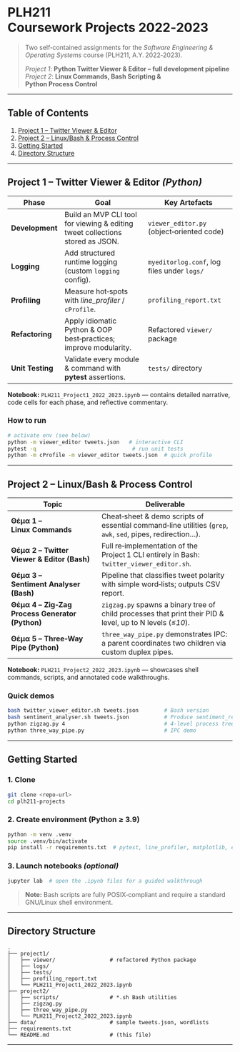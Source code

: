 # PLH211 Coursework Projects 2022‑2023

> Two self‑contained assignments for the *Software Engineering & Operating Systems* course (PLH211, A.Y. 2022‑2023).
>
> *Project 1*: **Python Twitter Viewer & Editor – full development pipeline**
> *Project 2*: **Linux Commands, Bash Scripting & Python Process Control**

---

## Table of Contents

1. [Project 1 – Twitter Viewer & Editor](#project-1)
2. [Project 2 – Linux/Bash & Process Control](#project-2)
3. [Getting Started](#getting-started)
4. [Directory Structure](#directory-structure)

---

## <a id="project-1"></a>Project 1 – Twitter Viewer & Editor *(Python)*

| Phase            | Goal                                                                          | Key Artefacts                               |
| ---------------- | ----------------------------------------------------------------------------- | ------------------------------------------- |
| **Development**  | Build an MVP CLI tool for viewing & editing tweet collections stored as JSON. | `viewer_editor.py` (object‑oriented code)   |
| **Logging**      | Add structured runtime logging (custom `logging` config).                     | `myeditorlog.conf`, log files under `logs/` |
| **Profiling**    | Measure hot‑spots with *line\_profiler* / `cProfile`.                         | `profiling_report.txt`                      |
| **Refactoring**  | Apply idiomatic Python & OOP best‑practices; improve modularity.              | Refactored `viewer/` package                |
| **Unit Testing** | Validate every module & command with **pytest** assertions.                   | `tests/` directory                          |

**Notebook:** `PLH211_Project1_2022_2023.ipynb` — contains detailed narrative, code cells for each phase, and reflective commentary.

### How to run

```bash
# activate env (see below)
python -m viewer_editor tweets.json   # interactive CLI
pytest -q                              # run unit tests
python -m cProfile -m viewer_editor tweets.json  # quick profile
```

---

## <a id="project-2"></a>Project 2 – Linux/Bash & Process Control

| Topic                                           | Deliverable                                                                                                 |
| ----------------------------------------------- | ----------------------------------------------------------------------------------------------------------- |
| **Θέμα 1 – Linux Commands**                     | Cheat‑sheet & demo scripts of essential command‑line utilities (`grep`, `awk`, `sed`, pipes, redirection…). |
| **Θέμα 2 – Twitter Viewer & Editor (Bash)**     | Full re‑implementation of the Project 1 CLI entirely in Bash: `twitter_viewer_editor.sh`.                   |
| **Θέμα 3 – Sentiment Analyser (Bash)**          | Pipeline that classifies tweet polarity with simple word‑lists; outputs CSV report.                         |
| **Θέμα 4 – Zig‑Zag Process Generator (Python)** | `zigzag.py` spawns a binary tree of child processes that print their PID & level, up to N levels (*≤10*).   |
| **Θέμα 5 – Three‑Way Pipe (Python)**            | `three_way_pipe.py` demonstrates IPC: a parent coordinates two children via custom duplex pipes.            |

**Notebook:** `PLH211_Project2_2022_2023.ipynb` — showcases shell commands, scripts, and annotated code walkthroughs.

### Quick demos

```bash
bash twitter_viewer_editor.sh tweets.json        # Bash version
bash sentiment_analyser.sh tweets.json           # Produce sentiment_report.csv
python zigzag.py 4                               # 4‑level process tree
python three_way_pipe.py                         # IPC demo
```

---

## Getting Started

### 1. Clone

```bash
git clone <repo‑url>
cd plh211‑projects
```

### 2. Create environment (Python ≥ 3.9)

```bash
python -m venv .venv
source .venv/bin/activate
pip install -r requirements.txt  # pytest, line_profiler, matplotlib, etc.
```

### 3. Launch notebooks *(optional)*

```bash
jupyter lab  # open the .ipynb files for a guided walkthrough
```

> **Note:** Bash scripts are fully POSIX‑compliant and require a standard GNU/Linux shell environment.

---

## Directory Structure

```
.
├── project1/
│   ├── viewer/                 # refactored Python package
│   ├── logs/
│   ├── tests/
│   ├── profiling_report.txt
│   └── PLH211_Project1_2022_2023.ipynb
├── project2/
│   ├── scripts/                # *.sh Bash utilities
│   ├── zigzag.py
│   ├── three_way_pipe.py
│   └── PLH211_Project2_2022_2023.ipynb
├── data/                       # sample tweets.json, wordlists
├── requirements.txt
└── README.md                   # (this file)
```

---


